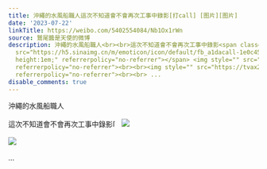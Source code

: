 ```yaml
---
title: 沖繩的水風船職人這次不知道會不會再次工事中錄影[打call] [图片][图片]
date: '2023-07-22'
linkTitle: https://weibo.com/5402554084/Nb1Ox1rWn
source: 鷲尾醬是天使的微博
description: 沖繩的水風船職人<br><br>這次不知道會不會再次工事中錄影<span class="url-icon"><img alt="[打call]"
  src="https://h5.sinaimg.cn/m/emoticon/icon/default/fb_a1dacall-1e0c4593fc.png" style="width:1em;
  height:1em;" referrerpolicy="no-referrer"></span> <img style="" src="https://tvax4.sinaimg.cn/large/005TCz76gy1hg5l58fo6qj30kj0bjmy9.jpg"
  referrerpolicy="no-referrer"><br><br><img style="" src="https://tvax2.sinaimg.cn/large/005TCz76gy1hg5l58xp58j30kj0bjgmj.jpg"
  referrerpolicy="no-referrer"><br><br> ...
disable_comments: true
---
```

沖繩的水風船職人<br><br>這次不知道會不會再次工事中錄影<span class="url-icon"><img alt="[打call]" src="https://h5.sinaimg.cn/m/emoticon/icon/default/fb_a1dacall-1e0c4593fc.png" style="width:1em; height:1em;" referrerpolicy="no-referrer"></span> <img style="" src="https://tvax4.sinaimg.cn/large/005TCz76gy1hg5l58fo6qj30kj0bjmy9.jpg" referrerpolicy="no-referrer"><br><br><img style="" src="https://tvax2.sinaimg.cn/large/005TCz76gy1hg5l58xp58j30kj0bjgmj.jpg" referrerpolicy="no-referrer"><br><br> ...